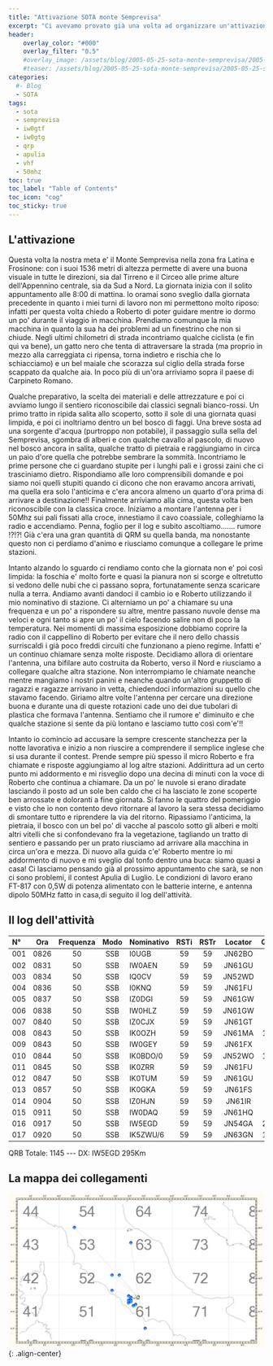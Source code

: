 ```yaml
---
title: "Attivazione SOTA monte Semprevisa"
excerpt: "Ci avevamo provato già una volta ad organizzare un'attivazione sul Semprevisa, ma solo al secondo tentivo ci siamo riusciti. Scritto da Andrea"
header: 
    overlay_color: "#000"
    overlay_filter: "0.5"
    #overlay_image: /assets/blog/2005-05-25-sota-monte-semprevisa/2005-05-25-sota-monte-semprevisa-teaser.jpg
    #teaser: /assets/blog/2005-05-25-sota-monte-semprevisa/2005-05-25-sota-monte-semprevisa-teaser.jpg
categories:
  #- Blog
  - SOTA
tags:
  - sota
  - semprevisa
  - iw0gtf
  - iw0gtg
  - qrp
  - apulia
  - vhf
  - 50mhz
toc: true
toc_label: "Table of Contents"
toc_icon: "cog"
toc_sticky: true
---
```


## L'attivazione

Questa volta la nostra meta e' il Monte Semprevisa nella zona fra Latina e Frosinone: con i suoi 1536 metri di altezza permette di avere una buona visuale in tutte le direzioni, sia dal Tirreno e il Circeo alle prime alture dell'Appennino centrale, sia da Sud a Nord. La giornata inizia con il solito appuntamento alle 8:00 di mattina. Io oramai sono sveglio dalla giornata precedente in quanto i miei turni di lavoro non mi permettono molto riposo: infatti per questa volta chiedo a Roberto di poter guidare mentre io dormo un po' durante il viaggio in macchina. Prendiamo comunque la mia macchina in quanto la sua ha dei problemi ad un finestrino che non si chiude. Negli ultimi chilometri di strada incontriamo qualche ciclista (e fin quì va bene), un gatto nero che tenta di attraversare la strada (ma proprio in mezzo alla carreggiata ci ripensa, torna indietro e rischia che lo schiacciamo) e un bel maiale che scorazza sul ciglio della strada forse scappato da qualche aia. In poco più di un'ora arriviamo sopra il paese di Carpineto Romano.

Qualche preparativo, la scelta dei materiali e delle attrezzature e poi ci avviamo lungo il sentiero riconoscibile dai classici segnali bianco-rossi. Un primo tratto in ripida salita allo scoperto, sotto il sole di una giornata quasi limpida, e poi ci inoltriamo dentro un bel bosco di faggi. Una breve sosta ad una sorgente d'acqua (purtroppo non potabile), il passaggio sulla sella del Semprevisa, sgombra di alberi e con qualche cavallo al pascolo, di nuovo nel bosco ancora in salita, qualche tratto di pietraia e raggiungiamo in circa un paio d'ore quella che potrebbe sembrare la sommità. Incontriamo le prime persone che ci guardano stupite per i lunghi pali e i grossi zaini che ci trasciniamo dietro. Rispondiamo alle loro comprensibili domande e poi siamo noi quelli stupiti quando ci dicono che non eravamo ancora arrivati, ma quella era solo l'anticima e c'era ancora almeno un quarto d'ora prima di arrivare a destinazione!! Finalmente arriviamo alla cima, questa volta ben riconoscibile con la classica croce. Iniziamo a montare l'antenna per i 50Mhz sui pali fissati alla croce, innestiamo il cavo coassiale, colleghiamo la radio e accendiamo. Penna, foglio per il log e subito ascoltiamo....... rumore !?!?! Già c'era una gran quantità di QRM su quella banda, ma nonostante questo non ci perdiamo d'animo e riusciamo comunque a collegare le prime stazioni.

Intanto alzando lo sguardo ci rendiamo conto che la giornata non e' poi così limpida: la foschia e' molto forte e quasi la pianura non si scorge e oltretutto si vedono delle nubi che ci passano sopra, fortunatamente senza scaricare nulla a terra. Andiamo avanti dandoci il cambio io e Roberto utilizzando il mio nominativo di stazione. Ci alterniamo un po' a chiamare su una frequenza e un po' a rispondere su altre, mentre passano nuvole dense ma veloci e ogni tanto si apre un po' il cielo facendo salire non di poco la temperatura. Nei momenti di massima esposizione dobbiamo coprire la radio con il cappellino di Roberto per evitare che il nero dello chassis surriscaldi i già poco freddi circuiti che funzionano a pieno regime. Infatti e' un continuo chiamare senza molte risposte. Decidiamo allora di orientare l'antenna, una bifilare auto costruita da Roberto, verso il Nord e riusciamo a collegare qualche altra stazione. Non interrompiamo le chiamate neanche mentre mangiamo i nostri panini e neanche quando un'altro gruppetto di ragazzi e ragazze arrivano in vetta, chiedendoci informazioni su quello che stavamo facendo. Giriamo altre volte l'antenna per cercare una direzione buona e durante una di queste rotazioni cade uno dei due tubolari di plastica che formava l'antenna. Sentiamo che il rumore e' diminuito e che qualche stazione si sente da più lontano e lasciamo tutto così com'e'!!

Intanto io comincio ad accusare la sempre crescente stanchezza per la notte lavorativa e inizio a non riuscire a comprendere il semplice inglese che si usa durante il contest. Prende sempre più spesso il micro Roberto e fra chiamate e risposte aggiungiamo al log altre stazioni. Addirittura ad un certo punto mi addormento e mi risveglio dopo una decina di minuti con la voce di Roberto che continua a chiamare. Da un po' le nuvole si erano diradate lasciando il posto ad un sole ben caldo che ci ha lasciato le zone scoperte ben arrossate e doloranti a fine giornata. Si fanno le quattro del pomeriggio e visto che io non contento devo ritornare al lavoro la sera stessa decidiamo di smontare tutto e riprendere la via del ritorno. Ripassiamo l'anticima, la pietraia, il bosco con un bel po' di vacche al pascolo sotto gli alberi e molti altri vitelli che si confondevano fra la vegetazione, tagliando un tratto di sentiero e passando per un prato riusciamo ad arrivare alla macchina in circa un'ora e mezza. Di nuovo alla guida c'e' Roberto mentre io mi addormento di nuovo e mi sveglio dal tonfo dentro una buca: siamo quasi a casa! Ci lasciamo pensando già al prossimo appuntamento che sarà, se non ci sono problemi, il contest Apulia di Luglio.
Le condizioni di lavoro erano FT-817 con 0,5W di potenza alimentato con le batterie interne, e antenna dipolo 50MHz fatto in casa,di seguito il log dell'attività.

## Il log dell'attività

|N°|Ora|Frequenza|Modo|Nominativo|RSTi|RSTr|Locator|QRB|
|:---|:---:|:---:|:---:|:---|:---:|:---:|:---:|---:|
|001|0826|50|SSB|I0UGB|59|59|JN62BO|92|
|002|0831|50|SSB|IW0AEN|59|59|JN61GU|23|
|003|0834|50|SSB|IQ0CV|59|59|JN52WD|79|
|004|0836|50|SSB|I0KNQ|59|59|JN61FU|29|
|005|0837|50|SSB|IZ0DGI|59|59|JN61GW|21|
|006|0838|50|SSB|IW0HLZ|59|59|JN61GW|21|
|007|0840|50|SSB|IZ0CJX|59|59|JN61GT|25|
|008|0843|50|SSB|IK0OZH|59|59|JN61MA|104|
|009|0843|50|SSB|IW0GEY|59|59|JN61FX|28|
|010|0844|50|SSB|IK0BDO/0|59|59|JN52WO|106|
|011|0845|50|SSB|IK0ZRR|59|59|JN61FU|29|
|012|0847|50|SSB|IK0TUM|59|59|JN61GU|23|
|013|0857|50|SSB|IK0GKA|59|59|JN61FS|33|
|014|0904|50|SSB|IZ0HJN|59|59|JN61IR|24|
|015|0911|50|SSB|IW0DAQ|59|59|JN61HQ|31|
|016|0917|50|SSB|IW5EGD|59|59|JN54GA|295|
|017|0920|50|SSB|IK5ZWU/6|59|59|JN63GN|182|

QRB Totale: 1145 --- DX: IW5EGD 295Km

## La mappa dei collegamenti

![La mappa dei collegamenti](/assets/blog/2005-05-25-sota-monte-semprevisa/2005-05-25-sota-monte-semprevisa-mappa.jpg){: .align-center}
